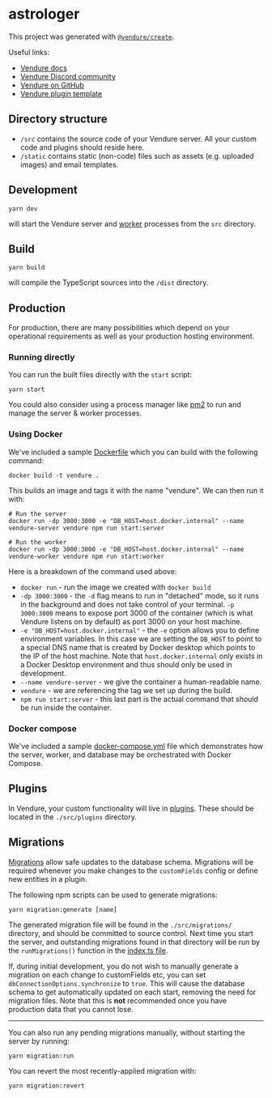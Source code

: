 # astrologer

This project was generated with [`@vendure/create`](https://github.com/vendure-ecommerce/vendure/tree/master/packages/create).

Useful links:

-   [Vendure docs](https://www.vendure.io/docs)
-   [Vendure Discord community](https://www.vendure.io/community)
-   [Vendure on GitHub](https://github.com/vendure-ecommerce/vendure)
-   [Vendure plugin template](https://github.com/vendure-ecommerce/plugin-template)

## Directory structure

-   `/src` contains the source code of your Vendure server. All your custom code and plugins should reside here.
-   `/static` contains static (non-code) files such as assets (e.g. uploaded images) and email templates.

## Development

```
yarn dev
```

will start the Vendure server and [worker](https://www.vendure.io/docs/developer-guide/vendure-worker/) processes from
the `src` directory.

## Build

```
yarn build
```

will compile the TypeScript sources into the `/dist` directory.

## Production

For production, there are many possibilities which depend on your operational requirements as well as your production
hosting environment.

### Running directly

You can run the built files directly with the `start` script:

```
yarn start
```

You could also consider using a process manager like [pm2](https://pm2.keymetrics.io/) to run and manage
the server & worker processes.

### Using Docker

We've included a sample [Dockerfile](./Dockerfile) which you can build with the following command:

```
docker build -t vendure .
```

This builds an image and tags it with the name "vendure". We can then run it with:

```
# Run the server
docker run -dp 3000:3000 -e "DB_HOST=host.docker.internal" --name vendure-server vendure npm run start:server

# Run the worker
docker run -dp 3000:3000 -e "DB_HOST=host.docker.internal" --name vendure-worker vendure npm run start:worker
```

Here is a breakdown of the command used above:

-   `docker run` - run the image we created with `docker build`
-   `-dp 3000:3000` - the `-d` flag means to run in "detached" mode, so it runs in the background and does not take
    control of your terminal. `-p 3000:3000` means to expose port 3000 of the container (which is what Vendure listens
    on by default) as port 3000 on your host machine.
-   `-e "DB_HOST=host.docker.internal"` - the `-e` option allows you to define environment variables. In this case we
    are setting the `DB_HOST` to point to a special DNS name that is created by Docker desktop which points to the IP of
    the host machine. Note that `host.docker.internal` only exists in a Docker Desktop environment and thus should only be
    used in development.
-   `--name vendure-server` - we give the container a human-readable name.
-   `vendure` - we are referencing the tag we set up during the build.
-   `npm run start:server` - this last part is the actual command that should be run inside the container.

### Docker compose

We've included a sample [docker-compose.yml](./docker-compose.yml) file which demonstrates how the server, worker, and
database may be orchestrated with Docker Compose.

## Plugins

In Vendure, your custom functionality will live in [plugins](https://www.vendure.io/docs/plugins/).
These should be located in the `./src/plugins` directory.

## Migrations

[Migrations](https://www.vendure.io/docs/developer-guide/migrations/) allow safe updates to the database schema. Migrations
will be required whenever you make changes to the `customFields` config or define new entities in a plugin.

The following npm scripts can be used to generate migrations:

```
yarn migration:generate [name]
```

The generated migration file will be found in the `./src/migrations/` directory, and should be committed to source control.
Next time you start the server, and outstanding migrations found in that directory will be run by the `runMigrations()`
function in the [index.ts file](./src/index.ts).

If, during initial development, you do not wish to manually generate a migration on each change to customFields etc, you
can set `dbConnectionOptions.synchronize` to `true`. This will cause the database schema to get automatically updated
on each start, removing the need for migration files. Note that this is **not** recommended once you have production
data that you cannot lose.

---

You can also run any pending migrations manually, without starting the server by running:

```
yarn migration:run
```

You can revert the most recently-applied migration with:

```
yarn migration:revert
```
